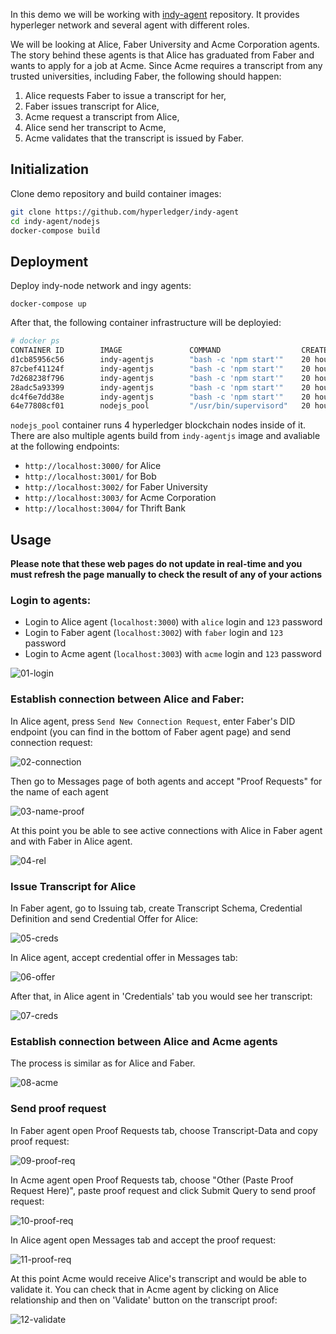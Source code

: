 In this demo we will be working with [indy-agent](https://github.com/hyperledger/indy-agent) repository. It provides hyperleger network and several agent with different roles.

We will be looking at Alice, Faber University and Acme Corporation agents. The story behind these agents is that Alice has graduated from Faber and wants to apply for a job at Acme. Since Acme requires a transcript from any trusted universities, including Faber, the following should happen:

1. Alice requests Faber to issue a transcript for her,
2. Faber issues transcript for Alice,
3. Acme request a transcript from Alice,
4. Alice send her transcript to Acme,
5. Acme validates that the transcript is issued by Faber.

## Initialization 

Clone demo repository and build container images:

```bash
git clone https://github.com/hyperledger/indy-agent
cd indy-agent/nodejs
docker-compose build
```

## Deployment

Deploy indy-node network and ingy agents:

```
docker-compose up
```

After that, the following container infrastructure will be deployied:

```bash
# docker ps
CONTAINER ID        IMAGE               COMMAND                  CREATED             STATUS              PORTS                              NAMES
d1cb85956c56        indy-agentjs        "bash -c 'npm start'"    20 hours ago        Up 3 seconds        0.0.0.0:3001->3001/tcp, 8000/tcp   nodejs_bob_1
87cbef41124f        indy-agentjs        "bash -c 'npm start'"    20 hours ago        Up 3 seconds        0.0.0.0:3004->3004/tcp, 8000/tcp   nodejs_thrift_1
7d268238f796        indy-agentjs        "bash -c 'npm start'"    20 hours ago        Up 2 seconds        0.0.0.0:3002->3002/tcp, 8000/tcp   nodejs_faber_1
28adc5a93399        indy-agentjs        "bash -c 'npm start'"    20 hours ago        Up 2 seconds        0.0.0.0:3003->3003/tcp, 8000/tcp   nodejs_acme_1
dc4f6e7dd38e        indy-agentjs        "bash -c 'npm start'"    20 hours ago        Up 6 seconds        0.0.0.0:3000->3000/tcp, 8000/tcp   nodejs_alice_1
64e77808cf01        nodejs_pool         "/usr/bin/supervisord"   20 hours ago        Up 6 seconds        0.0.0.0:9701-9708->9701-9708/tcp   nodejs_pool_1
```

`nodejs_pool` container runs 4 hyperledger blockchain nodes inside of it. There are also multiple agents build from `indy-agentjs` image and avaliable at the following endpoints:

* `http://localhost:3000/` for Alice
* `http://localhost:3001/` for Bob
* `http://localhost:3002/` for Faber University
* `http://localhost:3003/` for Acme Corporation
* `http://localhost:3004/` for Thrift Bank

## Usage

**Please note that these web pages do not update in real-time and you must refresh the page manually to check the result of any of your actions**

### Login to agents:

* Login to Alice agent (`localhost:3000`) with `alice` login and `123` password
* Login to Faber agent (`localhost:3002`) with `faber` login and `123` password
* Login to Acme agent (`localhost:3003`) with `acme` login and `123` password

![01-login](https://github.com/apspdfoknd/sovrin-demo/blob/master/images/01-login.png?raw=true)

### Establish connection between Alice and Faber:

In Alice agent, press `Send New Connection Request`, enter Faber's DID endpoint (you can find in the bottom of Faber agent page) and send connection request:

![02-connection](https://github.com/apspdfoknd/sovrin-demo/blob/master/images/02-connection.png?raw=true)

Then go to Messages page of both agents and accept "Proof Requests" for the name of each agent

![03-name-proof](https://github.com/apspdfoknd/sovrin-demo/blob/master/images/03-name-proof.png?raw=true)

At this point you be able to see active connections with Alice in Faber agent and with Faber in Alice agent.

![04-rel](https://github.com/apspdfoknd/sovrin-demo/blob/master/images/04-realationships.png?raw=true)

### Issue Transcript for Alice

In Faber agent, go to Issuing tab, create Transcript Schema, Credential Definition and send Credential Offer for Alice:

![05-creds](https://github.com/apspdfoknd/sovrin-demo/blob/master/images/05-creds.png?raw=true)

In Alice agent, accept credential offer in Messages tab:

![06-offer](https://github.com/apspdfoknd/sovrin-demo/blob/master/images/06-cred-offer.png?raw=true)

After that, in Alice agent in 'Credentials' tab you would see her transcript:

![07-creds](https://github.com/apspdfoknd/sovrin-demo/blob/master/images/07-creds.png?raw=true)

### Establish connection between Alice and Acme agents

The process is similar as for Alice and Faber.

![08-acme](https://github.com/apspdfoknd/sovrin-demo/blob/master/images/08-acme.png?raw=true)

### Send proof request

In Faber agent open Proof Requests tab, choose Transcript-Data and copy proof request:

![09-proof-req](https://github.com/apspdfoknd/sovrin-demo/blob/master/images/09-proof-req-1.png?raw=true)

In Acme agent open Proof Requests tab, choose "Other (Paste Proof Request Here)", paste proof request and click Submit Query to send proof request:

![10-proof-req](https://github.com/apspdfoknd/sovrin-demo/blob/master/images/10-proof-req-2.png?raw=true)

In Alice agent open Messages tab and accept the proof request:

![11-proof-req](https://github.com/apspdfoknd/sovrin-demo/blob/master/images/11-proof-req-3.png?raw=true)

At this point Acme would receive Alice's transcript and would be able to validate it. You can check that in Acme agent by clicking on Alice relationship and then on 'Validate' button on the transcript proof:

![12-validate](https://github.com/apspdfoknd/sovrin-demo/blob/master/images/12-validate.png?raw=true)
